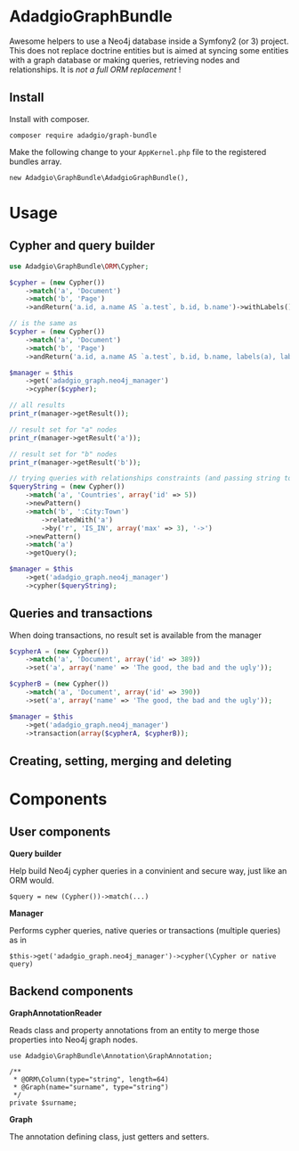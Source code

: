 AdadgioGraphBundle
====

Awesome helpers to use a Neo4j database inside a Symfony2 (or 3) project. This does not replace doctrine entities but is aimed at syncing some entities
with a graph database or making queries, retrieving nodes and relationships. It is *not a full ORM replacement* !

## Install

Install with composer.

`composer require adadgio/graph-bundle`

Make the following change to your `AppKernel.php` file to the registered bundles array.

```
new Adadgio\GraphBundle\AdadgioGraphBundle(),
```

# Usage

## Cypher and query builder

```php
use Adadgio\GraphBundle\ORM\Cypher;

$cypher = (new Cypher())
    ->match('a', 'Document')
    ->match('b', 'Page')
    ->andReturn('a.id, a.name AS `a.test`, b.id, b.name')->withLabels()->withId();

// is the same as
$cypher = (new Cypher())
    ->match('a', 'Document')
    ->match('b', 'Page')
    ->andReturn('a.id, a.name AS `a.test`, b.id, b.name, labels(a), labels(b), id(a), id(b)');

$manager = $this
    ->get('adadgio_graph.neo4j_manager')
    ->cypher($cypher);

// all results
print_r(manager->getResult());

// result set for "a" nodes
print_r(manager->getResult('a'));

// result set for "b" nodes
print_r(manager->getResult('b'));

// trying queries with relationships constraints (and passing string to manager instead of object)
$queryString = (new Cypher())
    ->match('a', 'Countries', array('id' => 5))
    ->newPattern()
    ->match('b', ':City:Town')
        ->relatedWith('a')
        ->by('r', 'IS_IN', array('max' => 3), '->')
    ->newPattern()
    ->match('a')
    ->getQuery();

$manager = $this
    ->get('adadgio_graph.neo4j_manager')
    ->cypher($queryString);

```

## Queries and transactions

When doing transactions, no result set is available from the manager

```php
$cypherA = (new Cypher())
    ->match('a', 'Document', array('id' => 389))
    ->set('a', array('name' => 'The good, the bad and the ugly'));

$cypherB = (new Cypher())
    ->match('a', 'Document', array('id' => 390))
    ->set('a', array('name' => 'The good, the bad and the ugly'));

$manager = $this
    ->get('adadgio_graph.neo4j_manager')
    ->transaction(array($cypherA, $cypherB));
```

## Creating, setting, merging and deleting

# Components

## User components

**Query builder**

Help build Neo4j cypher queries in a convinient and secure way, just like an ORM would.

```$query = new (Cypher())->match(...)```

**Manager**

Performs cypher queries, native queries or transactions (multiple queries) as in

```
$this->get('adadgio_graph.neo4j_manager')->cypher(\Cypher or native query)
```

## Backend components

**GraphAnnotationReader**

Reads class and property annotations from an entity to merge those properties into Neo4j graph nodes.

```
use Adadgio\GraphBundle\Annotation\GraphAnnotation;

/**
 * @ORM\Column(type="string", length=64)
 * @Graph(name="surname", type="string")
 */
private $surname;
```

**Graph**

The annotation defining class, just getters and setters.
